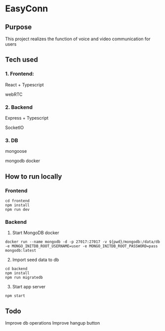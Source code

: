 # EasyConn

## Purpose

This project realizes the function of voice and video communication for users

## Tech used

### 1. Frontend:

React + Typescript

webRTC

### 2. Backend

Express + Typescript

SocketIO

### 3. DB

mongoose

mongodb docker

## How to run locally

### Frontend

```
cd frontend
npm install
npm run dev
```

### Backend

1. Start MongoDB docker

```
docker run --name mongodb -d -p 27017:27017 -v ${pwd}/mongodb:/data/db -e MONGO_INITDB_ROOT_USERNAME=user -e MONGO_INITDB_ROOT_PASSWORD=pass mongodb:latest
```

2. Import seed data to db

```
cd backend
npm install
npm run migratedb
```

3. Start app server

```
npm start
```

## Todo

Improve db operations
Improve hangup button
